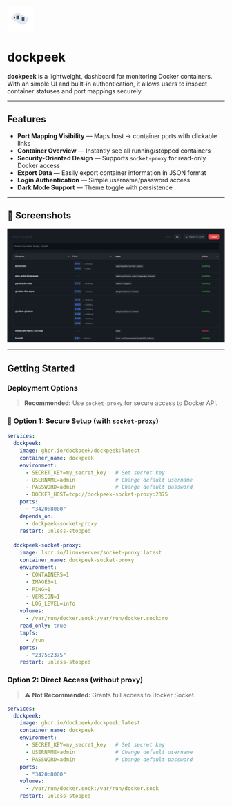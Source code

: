 <img src="static/logo_2.svg" alt="dockpeek logo" width="60" height="60" />

# dockpeek

**dockpeek** is a lightweight, dashboard for monitoring Docker containers. With an simple UI and built-in authentication, it allows users to inspect container statuses and port mappings securely.

---

## Features

* **Port Mapping Visibility** — Maps host → container ports with clickable links
* **Container Overview** — Instantly see all running/stopped containers
* **Security-Oriented Design** — Supports `socket-proxy` for read-only Docker access
* **Export Data** — Easily export container information in JSON format
* **Login Authentication** — Simple username/password access
* **Dark Mode Support** — Theme toggle with persistence

---

## 📸 Screenshots

<p align="left">
  <img src="screenshot.png" alt="Night mode" width="800" />
</p>

---

## Getting Started

### Deployment Options

> **Recommended:** Use `socket-proxy` for secure access to Docker API.

### 🔧 Option 1: Secure Setup (with `socket-proxy`)

```yaml
services:
  dockpeek:
    image: ghcr.io/dockpeek/dockpeek:latest
    container_name: dockpeek
    environment:
      - SECRET_KEY=my_secret_key   # Set secret key
      - USERNAME=admin             # Change default username
      - PASSWORD=admin             # Change default password
      - DOCKER_HOST=tcp://dockpeek-socket-proxy:2375
    ports:
      - "3420:8000"
    depends_on:
      - dockpeek-socket-proxy
    restart: unless-stopped

  dockpeek-socket-proxy:
    image: lscr.io/linuxserver/socket-proxy:latest
    container_name: dockpeek-socket-proxy
    environment:
      - CONTAINERS=1
      - IMAGES=1
      - PING=1
      - VERSION=1
      - LOG_LEVEL=info
    volumes:
      - /var/run/docker.sock:/var/run/docker.sock:ro
    read_only: true
    tmpfs:
      - /run
    ports:
      - "2375:2375"
    restart: unless-stopped
```

### Option 2: Direct Access (without proxy)

> **⚠️ Not Recommended:** Grants full access to Docker Socket.

```yaml
services:
  dockpeek:
    image: ghcr.io/dockpeek/dockpeek:latest
    container_name: dockpeek
    environment:
      - SECRET_KEY=my_secret_key   # Set secret key
      - USERNAME=admin             # Change default username
      - PASSWORD=admin             # Change default password
    ports:
      - "3420:8000"
    volumes:
      - /var/run/docker.sock:/var/run/docker.sock
    restart: unless-stopped
```